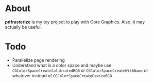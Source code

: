 About
=====
 **pdfrasterize** is my toy project to play with Core Graphics. Also, it may actually be useful.

Todo
====
 * Parallelize page rendering
 * Understand what is a color space and maybe use `CGColorSpaceCreateCalibratedRGB` or `CGColorSpaceCreateWithName` or whatever instead of `CGColorSpaceCreateDeviceRGB`
